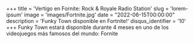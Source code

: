 +++
title = 'Vertigo en Fornite: Rock & Royale Radio Station'
slug = 'lorem-ipsum'
image = 'images/Fortnite.jpg'
date = "2022-06-15T00:00:00"
description = 'Funky Town disponible en Fortnite!'
disqus_identifier = '10'
+++
Funky Town estará disponible durante 4 meses en uno de los videojuegos más famosos del mundo: Fornite